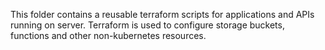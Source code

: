 This folder contains a reusable terraform scripts for applications and APIs
running on server. Terraform is used to configure storage buckets, functions
and other non-kubernetes resources.

